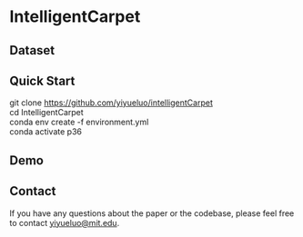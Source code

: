# IntelligentCarpet

## Dataset


## Quick Start
git clone https://github.com/yiyueluo/intelligentCarpet  
cd IntelligentCarpet   
conda env create -f environment.yml   
conda activate p36   

## Demo


## Contact
If you have any questions about the paper or the codebase, please feel free to contact yiyueluo@mit.edu.
